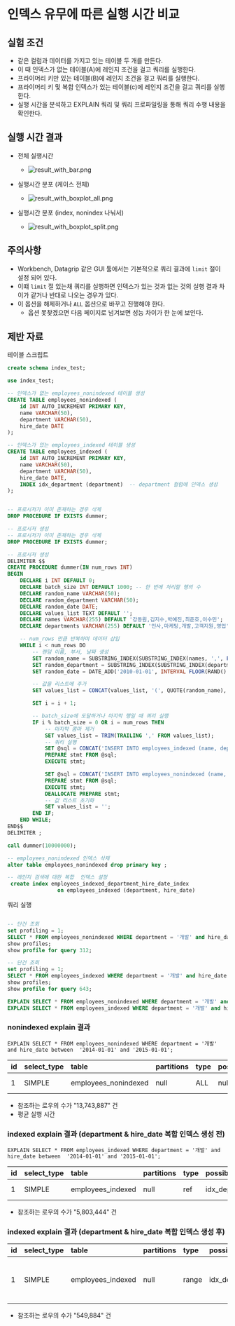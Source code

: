 # 인덱스 유무에 따른 실행 시간 비교

## 실험 조건

- 같은 컬럼과 데이터를 가지고 있는 테이블 두 개를 만든다.
- 이 때 인덱스가 없는 테이블(A)에 레인지 조건을 걸고 쿼리를 실행한다.
- 프라이머리 키만 있는 테이블(B)에  레인지 조건을 걸고 쿼리를 실행한다.
- 프라이머리 키 및 복합 인덱스가 있는 테이블(c)에  레인지 조건을 걸고 쿼리를 실행한다.
- 실행 시간을 분석하고 EXPLAIN 쿼리 및 쿼리 프로파일링을 통해 쿼리 수행 내용을 확인한다.

## 실행 시간 결과

- 전체 실행시간
  - ![result_with_bar.png](result_with_bar.png)

- 실행시간 분포 (케이스 전체)
  - ![result_with_boxplot_all.png](result_with_boxplot_all.png)

- 실행시간 분포 (index, nonindex 나눠서)
  - ![result_with_boxplot_split.png](result_with_boxplot_split.png)

## 주의사항
- Workbench, Datagrip 같은 GUI 툴에서는 기본적으로 쿼리 결과에 `limit` 절이 설정 되어 있다.
- 이떄 `limit` 절 있는채 쿼리를 실행하면 인덱스가 있는 것과 없는 것의 실행 결과 차이가 같거나 반대로 나오는 경우가 있다.
- 이 옵션을 해제하거나 `ALL` 옵션으로 바꾸고 진행해야 한다.
  - 옵션 못찾겠으면 다음 페이지로 넘겨보면 성능 차이가 한 눈에 보인다.

## 제반 자료

테이블 스크립트
```sql
create schema index_test;

use index_test;

-- 인덱스가 없는 employees_nonindexed 테이블 생성
CREATE TABLE employees_nonindexed (
    id INT AUTO_INCREMENT PRIMARY KEY,
    name VARCHAR(50),
    department VARCHAR(50),
    hire_date DATE
);

-- 인덱스가 있는 employees_indexed 테이블 생성
CREATE TABLE employees_indexed (
    id INT AUTO_INCREMENT PRIMARY KEY,
    name VARCHAR(50),
    department VARCHAR(50),
    hire_date DATE,
    INDEX idx_department (department)  -- department 컬럼에 인덱스 생성
);


-- 프로시저가 이미 존재하는 경우 삭제
DROP PROCEDURE IF EXISTS dummer;

-- 프로시저 생성
-- 프로시저가 이미 존재하는 경우 삭제
DROP PROCEDURE IF EXISTS dummer;

-- 프로시저 생성
DELIMITER $$
CREATE PROCEDURE dummer(IN num_rows INT)
BEGIN
    DECLARE i INT DEFAULT 0;
    DECLARE batch_size INT DEFAULT 1000; -- 한 번에 처리할 행의 수
    DECLARE random_name VARCHAR(50);
    DECLARE random_department VARCHAR(50);
    DECLARE random_date DATE;
    DECLARE values_list TEXT DEFAULT '';
    DECLARE names VARCHAR(255) DEFAULT '강동원,김지수,박예진,최준호,이수민';
    DECLARE departments VARCHAR(255) DEFAULT '인사,마케팅,개발,고객지원,영업';

    -- num_rows 만큼 반복하며 데이터 삽입
    WHILE i < num_rows DO
        -- 랜덤 이름, 부서, 날짜 생성
        SET random_name = SUBSTRING_INDEX(SUBSTRING_INDEX(names, ',', FLOOR(1 + RAND() * 5)), ',', -1);
        SET random_department = SUBSTRING_INDEX(SUBSTRING_INDEX(departments, ',', FLOOR(1 + RAND() * 5)), ',', -1);
        SET random_date = DATE_ADD('2010-01-01', INTERVAL FLOOR(RAND() * 3653) DAY);

        -- 값을 리스트에 추가
        SET values_list = CONCAT(values_list, '(', QUOTE(random_name), ',', QUOTE(random_department), ',', QUOTE(random_date), '),');

        SET i = i + 1;

        -- batch_size에 도달하거나 마지막 행일 때 쿼리 실행
        IF i % batch_size = 0 OR i = num_rows THEN
            -- 마지막 콤마 제거
            SET values_list = TRIM(TRAILING ',' FROM values_list);
            -- 쿼리 실행
            SET @sql = CONCAT('INSERT INTO employees_indexed (name, department, hire_date) VALUES ', values_list);
            PREPARE stmt FROM @sql;
            EXECUTE stmt;

            SET @sql = CONCAT('INSERT INTO employees_nonindexed (name, department, hire_date) VALUES ', values_list);
            PREPARE stmt FROM @sql;
            EXECUTE stmt;
            DEALLOCATE PREPARE stmt;
            -- 값 리스트 초기화
            SET values_list = '';
        END IF;
    END WHILE;
END$$
DELIMITER ;

call dummer(10000000);

-- employees_nonindexed 인덱스 삭제
alter table employees_nonindexed drop primary key ;

-- 레인지 검색에 대한 복합  인덱스 설정
 create index employees_indexed_department_hire_date_index
                on employees_indexed (department, hire_date)

```

쿼리 실행
```sql

-- 단건 조회
set profiling = 1;
SELECT * FROM employees_nonindexed WHERE department = '개발' and hire_date between  '2014-01-01' and '2014-01-05';
show profiles;
show profile for query 312;

-- 단건 조회
set profiling = 1;
SELECT * FROM employees_indexed WHERE department = '개발' and hire_date between  '2014-01-01' and '2015-01-01';
show profiles;
show profile for query 643;

EXPLAIN SELECT * FROM employees_nonindexed WHERE department = '개발' and hire_date between  '2014-01-01' and '2015-01-01';
EXPLAIN SELECT * FROM employees_indexed WHERE department = '개발' and hire_date between  '2014-01-01' and '2015-01-01';

```


### nonindexed explain 결과
`EXPLAIN SELECT * FROM employees_nonindexed WHERE department = '개발' and hire_date between  '2014-01-01' and '2015-01-01';`

| id | select\_type | table | partitions | type | possible\_keys | key | key\_len | ref | rows | filtered | Extra |
| :--- | :--- | :--- | :--- | :--- | :--- | :--- | :--- | :--- | :--- | :--- | :--- |
| 1 | SIMPLE | employees\_nonindexed | null | ALL | null | null | null | null | 13743887 | 1.11 | Using where |

- 참조하는 로우의 수가 "13,743,887" 건 
- 평균 실행 시간

### indexed explain 결과 (department & hire_date 복합 인덱스 생성 전)
`EXPLAIN SELECT * FROM employees_indexed WHERE department = '개발' and hire_date between  '2014-01-01' and '2015-01-01';`

| id | select\_type | table | partitions | type | possible\_keys | key | key\_len | ref | rows | filtered | Extra |
| :--- | :--- | :--- | :--- | :--- | :--- | :--- | :--- | :--- | :--- | :--- | :--- |
| 1 | SIMPLE | employees\_indexed | null | ref | idx\_department | idx\_department | 203 | const | 5803444 | 11.11 | Using where |

- 참조하는 로우의 수가 "5,803,444" 건 

### indexed explain 결과 (department & hire_date 복합 인덱스 생성 후)

| id | select\_type | table | partitions | type | possible\_keys | key | key\_len | ref | rows | filtered | Extra |
| :--- | :--- | :--- | :--- | :--- | :--- | :--- | :--- | :--- | :--- | :--- | :--- |
| 1 | SIMPLE | employees\_indexed | null | range | idx\_department,employees\_indexed\_department\_hire\_date\_index | employees\_indexed\_department\_hire\_date\_index | 207 | null | 549884 | 100 | Using index condition; Using MRR |

- 참조하는 로우의 수가 "549,884" 건

